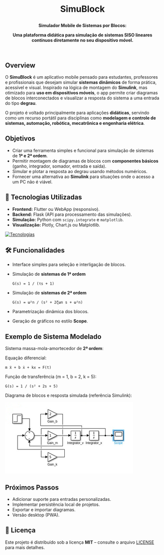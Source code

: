 <h1 align="center">SimuBlock<p></h1>

<div align="center">
  <strong>Simulador Mobile de Sistemas por Blocos:<p>Uma plataforma didática para simulação de sistemas SISO lineares contínuos diretamente no seu dispositivo móvel.<p></strong><br> 
</div>

## Overview

O **SimuBlock** é um aplicativo mobile pensado para estudantes, professores e profissionais que desejam simular **sistemas dinâmicos** de forma prática, acessível e visual. Inspirado na lógica de montagem do **Simulink**, mas otimizado para **uso em dispositivos móveis**, o app permite criar diagramas de blocos interconectados e visualizar a resposta do sistema a uma entrada do tipo **degrau**.

O projeto é voltado principalmente para aplicações **didáticas**, servindo como um recurso portátil para disciplinas como **modelagem e controle de sistemas, automação, robótica, mecatrônica e engenharia elétrica**.

## Objetivos

* Criar uma ferramenta simples e funcional para simulação de sistemas de **1ª e 2ª ordem**.
* Permitir montagem de diagramas de blocos com **componentes básicos** (ganho, integrador, somador, entrada e saída).
* Simular e plotar a resposta ao degrau usando métodos numéricos.
* Fornecer uma alternativa ao **Simulink** para situações onde o acesso a um PC não é viável.

## 🧩 Tecnologias Utilizadas

* **Frontend:** Flutter ou WebApp (responsivo).
* **Backend:** Flask (API para processamento das simulações).
* **Simulação:** Python com `scipy.integrate` e `matplotlib`.
* **Visualização:** Plotly, Chart.js ou Matplotlib.

[![Tecnologias](https://skillicons.dev/icons?i=flutter,python,flask,scipy,matplotlib,plotly,chartjs)](https://skillicons.dev)

## 🛠 Funcionalidades

* Interface simples para seleção e interligação de blocos.
* Simulação de **sistemas de 1ª ordem**

  ```
  G(s) = 1 / (τs + 1)
  ```
* Simulação de **sistemas de 2ª ordem**

  ```
  G(s) = ω²n / (s² + 2ζωn s + ω²n)
  ```
* Parametrização dinâmica dos blocos.
* Geração de gráficos no estilo **Scope**.

## Exemplo de Sistema Modelado

Sistema massa-mola-amortecedor de **2ª ordem**:

Equação diferencial:

```
m ẍ + b ẋ + kx = F(t)
```

Função de transferência (m = 1, b = 2, k = 5):

```
G(s) = 1 / (s² + 2s + 5)
```

Diagrama de blocos e resposta simulada (referência Simulink):

![Diagrama Simulink](BD/01.png)

## Próximos Passos

* Adicionar suporte para entradas personalizadas.
* Implementar persistência local de projetos.
* Exportar e importar diagramas.
* Versão desktop (PWA).

## 📜 Licença

Este projeto é distribuído sob a licença **MIT** – consulte o arquivo [LICENSE](LICENSE) para mais detalhes.
